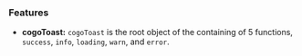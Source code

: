 ### Features

-   **cogoToast:** `cogoToast` is the root object of the containing of 5 functions, `success`, `info`, `loading`, `warn`, and `error`.
